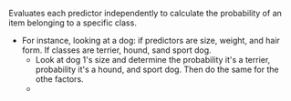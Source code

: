 Evaluates each predictor independently to calculate the probability of an item belonging to a specific class.
* For instance, looking at a dog: if predictors are size, weight, and hair form. If classes are terrier, hound, sand sport dog. 
	* Look at dog 1's size and determine the probability it's a terrier, probability it's a hound, and sport dog. Then do the same for the othe factors. 
	*